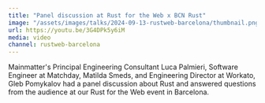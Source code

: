```yaml
---
title: "Panel discussion at Rust for the Web x BCN Rust"
image: "/assets/images/talks/2024-09-13-rustweb-barcelona/thumbnail.png"
url: https://youtu.be/3G4DPk5y6iM
media: video
channel: rustweb-barcelona
---
```


Mainmatter's Principal Engineering Consultant Luca Palmieri, Software Engineer at Matchday, Matilda Smeds, and Engineering Director at Workato, Gleb Pomykalov had a panel discussion about Rust and answered questions from the audience at our Rust for the Web event in Barcelona.

